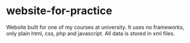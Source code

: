 # website-for-practice
Website built for one of my courses at university. It uses no frameworks, only plain html, css, php and javascript. All data is stored in xml files.
